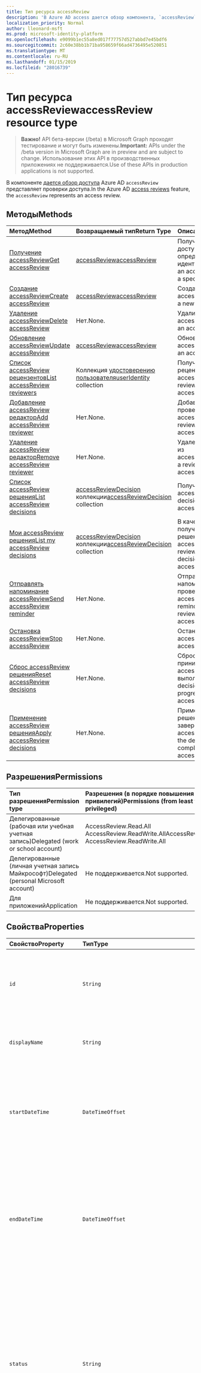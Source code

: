 ```yaml
---
title: Тип ресурса accessReview
description: 'В Azure AD access дается обзор компонента, `accessReview` представляет проверки доступа.  '
localization_priority: Normal
author: lleonard-msft
ms.prod: microsoft-identity-platform
ms.openlocfilehash: e9099b1ec55a8ed017f77757d527abbd7e45bdf6
ms.sourcegitcommit: 2c60e38bb1b71ba958659f66ad4736495e520851
ms.translationtype: MT
ms.contentlocale: ru-RU
ms.lasthandoff: 01/15/2019
ms.locfileid: "28016739"
---
```

# <a name="accessreview-resource-type"></a><span data-ttu-id="87e4d-103">Тип ресурса accessReview</span><span class="sxs-lookup"><span data-stu-id="87e4d-103">accessReview resource type</span></span>

> <span data-ttu-id="87e4d-104">**Важно!** API бета-версии (/beta) в Microsoft Graph проходят тестирование и могут быть изменены.</span><span class="sxs-lookup"><span data-stu-id="87e4d-104">**Important:** APIs under the /beta version in Microsoft Graph are in preview and are subject to change.</span></span> <span data-ttu-id="87e4d-105">Использование этих API в производственных приложениях не поддерживается.</span><span class="sxs-lookup"><span data-stu-id="87e4d-105">Use of these APIs in production applications is not supported.</span></span>

<span data-ttu-id="87e4d-106">В компоненте [дается обзор доступа](accessreviews-root.md) Azure AD `accessReview` представляет проверки доступа.</span><span class="sxs-lookup"><span data-stu-id="87e4d-106">In the Azure AD [access reviews](accessreviews-root.md) feature, the `accessReview` represents an access review.</span></span>  


## <a name="methods"></a><span data-ttu-id="87e4d-107">Методы</span><span class="sxs-lookup"><span data-stu-id="87e4d-107">Methods</span></span>

| <span data-ttu-id="87e4d-108">Метод</span><span class="sxs-lookup"><span data-stu-id="87e4d-108">Method</span></span>           | <span data-ttu-id="87e4d-109">Возвращаемый тип</span><span class="sxs-lookup"><span data-stu-id="87e4d-109">Return Type</span></span>    |<span data-ttu-id="87e4d-110">Описание</span><span class="sxs-lookup"><span data-stu-id="87e4d-110">Description</span></span>|
|:---------------|:--------|:----------|
|[<span data-ttu-id="87e4d-111">Получение accessReview</span><span class="sxs-lookup"><span data-stu-id="87e4d-111">Get accessReview</span></span>](../api/accessreview-get.md) |   [<span data-ttu-id="87e4d-112">accessReview</span><span class="sxs-lookup"><span data-stu-id="87e4d-112">accessReview</span></span>](accessreview.md) |   <span data-ttu-id="87e4d-113">Получите обзор доступа с определенным идентификатором.</span><span class="sxs-lookup"><span data-stu-id="87e4d-113">Get an access review with a specific id.</span></span> |
|[<span data-ttu-id="87e4d-114">Создание accessReview</span><span class="sxs-lookup"><span data-stu-id="87e4d-114">Create accessReview</span></span>](../api/accessreview-create.md) | [<span data-ttu-id="87e4d-115">accessReview</span><span class="sxs-lookup"><span data-stu-id="87e4d-115">accessReview</span></span>](accessreview.md) |   <span data-ttu-id="87e4d-116">Создание нового accessReview.</span><span class="sxs-lookup"><span data-stu-id="87e4d-116">Create a new accessReview.</span></span> |
|[<span data-ttu-id="87e4d-117">Удаление accessReview</span><span class="sxs-lookup"><span data-stu-id="87e4d-117">Delete accessReview</span></span>](../api/accessreview-delete.md) | <span data-ttu-id="87e4d-118">Нет.</span><span class="sxs-lookup"><span data-stu-id="87e4d-118">None.</span></span>   | <span data-ttu-id="87e4d-119">Удалите accessReview.</span><span class="sxs-lookup"><span data-stu-id="87e4d-119">Delete an accessReview.</span></span> |
|[<span data-ttu-id="87e4d-120">Обновление accessReview</span><span class="sxs-lookup"><span data-stu-id="87e4d-120">Update accessReview</span></span>](../api/accessreview-update.md) | [<span data-ttu-id="87e4d-121">accessReview</span><span class="sxs-lookup"><span data-stu-id="87e4d-121">accessReview</span></span>](accessreview.md) | <span data-ttu-id="87e4d-122">Обновление accessReview.</span><span class="sxs-lookup"><span data-stu-id="87e4d-122">Update an accessReview.</span></span> |
|[<span data-ttu-id="87e4d-123">Список accessReview рецензентов</span><span class="sxs-lookup"><span data-stu-id="87e4d-123">List accessReview reviewers</span></span>](../api/accessreview-listreviewers.md) |      <span data-ttu-id="87e4d-124">Коллекция [удостоверению пользователя](useridentity.md)</span><span class="sxs-lookup"><span data-stu-id="87e4d-124">[userIdentity](useridentity.md) collection</span></span>| <span data-ttu-id="87e4d-125">Получите рецензентов accessReview.</span><span class="sxs-lookup"><span data-stu-id="87e4d-125">Get the reviewers of an accessReview.</span></span> |
|[<span data-ttu-id="87e4d-126">Добавление accessReview редактор</span><span class="sxs-lookup"><span data-stu-id="87e4d-126">Add accessReview reviewer</span></span>](../api/accessreview-addreviewer.md) |      <span data-ttu-id="87e4d-127">Нет.</span><span class="sxs-lookup"><span data-stu-id="87e4d-127">None.</span></span>   |   <span data-ttu-id="87e4d-128">Добавьте проверяющий accessReview.</span><span class="sxs-lookup"><span data-stu-id="87e4d-128">Add a reviewer to an accessReview.</span></span> |
|[<span data-ttu-id="87e4d-129">Удаление accessReview редактор</span><span class="sxs-lookup"><span data-stu-id="87e4d-129">Remove accessReview reviewer</span></span>](../api/accessreview-removereviewer.md) | <span data-ttu-id="87e4d-130">Нет.</span><span class="sxs-lookup"><span data-stu-id="87e4d-130">None.</span></span>  |   <span data-ttu-id="87e4d-131">Удаление рецензента из accessReview.</span><span class="sxs-lookup"><span data-stu-id="87e4d-131">Remove a reviewer from an accessReview.</span></span> |
|[<span data-ttu-id="87e4d-132">Список accessReview решения</span><span class="sxs-lookup"><span data-stu-id="87e4d-132">List accessReview decisions</span></span>](../api/accessreview-listdecisions.md) |      <span data-ttu-id="87e4d-133">[accessReviewDecision](accessreviewdecision.md) коллекции</span><span class="sxs-lookup"><span data-stu-id="87e4d-133">[accessReviewDecision](accessreviewdecision.md) collection</span></span>| <span data-ttu-id="87e4d-134">Получите решения accessReview.</span><span class="sxs-lookup"><span data-stu-id="87e4d-134">Get the decisions of an accessReview.</span></span>|
|[<span data-ttu-id="87e4d-135">Мои accessReview решения</span><span class="sxs-lookup"><span data-stu-id="87e4d-135">List my accessReview decisions</span></span>](../api/accessreview-listmydecisions.md) |     <span data-ttu-id="87e4d-136">[accessReviewDecision](accessreviewdecision.md) коллекции</span><span class="sxs-lookup"><span data-stu-id="87e4d-136">[accessReviewDecision](accessreviewdecision.md) collection</span></span>| <span data-ttu-id="87e4d-137">В качестве читателя получите Мои решения accessReview.</span><span class="sxs-lookup"><span data-stu-id="87e4d-137">As a reviewer, get my decisions of an accessReview.</span></span>|
|[<span data-ttu-id="87e4d-138">Отправлять напоминание accessReview</span><span class="sxs-lookup"><span data-stu-id="87e4d-138">Send accessReview reminder</span></span>](../api/accessreview-sendreminder.md) |        <span data-ttu-id="87e4d-139">Нет.</span><span class="sxs-lookup"><span data-stu-id="87e4d-139">None.</span></span>   |   <span data-ttu-id="87e4d-140">Отправьте напоминание, чтобы проверяющие accessReview.</span><span class="sxs-lookup"><span data-stu-id="87e4d-140">Send a reminder to the reviewers of an accessReview.</span></span> |
|[<span data-ttu-id="87e4d-141">Остановка accessReview</span><span class="sxs-lookup"><span data-stu-id="87e4d-141">Stop accessReview</span></span>](../api/accessreview-stop.md) |     <span data-ttu-id="87e4d-142">Нет.</span><span class="sxs-lookup"><span data-stu-id="87e4d-142">None.</span></span>   |   <span data-ttu-id="87e4d-143">Остановите accessReview.</span><span class="sxs-lookup"><span data-stu-id="87e4d-143">Stop an accessReview.</span></span> |
|[<span data-ttu-id="87e4d-144">Сброс accessReview решения</span><span class="sxs-lookup"><span data-stu-id="87e4d-144">Reset accessReview decisions</span></span>](../api/accessreview-reset.md) |     <span data-ttu-id="87e4d-145">Нет.</span><span class="sxs-lookup"><span data-stu-id="87e4d-145">None.</span></span>   |   <span data-ttu-id="87e4d-146">Сброс решения, принимаемые при accessReview в хода выполнения.</span><span class="sxs-lookup"><span data-stu-id="87e4d-146">Reset the decisions in an in-progress accessReview.</span></span>|
|[<span data-ttu-id="87e4d-147">Применение accessReview решения</span><span class="sxs-lookup"><span data-stu-id="87e4d-147">Apply accessReview decisions</span></span>](../api/accessreview-apply.md) |     <span data-ttu-id="87e4d-148">Нет.</span><span class="sxs-lookup"><span data-stu-id="87e4d-148">None.</span></span>   |   <span data-ttu-id="87e4d-149">Применение решения из завершенных accessReview.</span><span class="sxs-lookup"><span data-stu-id="87e4d-149">Apply the decisions from a completed accessReview.</span></span>|

## <a name="permissions"></a><span data-ttu-id="87e4d-150">Разрешения</span><span class="sxs-lookup"><span data-stu-id="87e4d-150">Permissions</span></span>

|<span data-ttu-id="87e4d-151">Тип разрешения</span><span class="sxs-lookup"><span data-stu-id="87e4d-151">Permission type</span></span>                        | <span data-ttu-id="87e4d-152">Разрешения (в порядке повышения привилегий)</span><span class="sxs-lookup"><span data-stu-id="87e4d-152">Permissions (from least to most privileged)</span></span>              |
|:--------------------------------------|:---------------------------------------------------------|
|<span data-ttu-id="87e4d-153">Делегированные (рабочая или учебная учетная запись)</span><span class="sxs-lookup"><span data-stu-id="87e4d-153">Delegated (work or school account)</span></span>     | <span data-ttu-id="87e4d-154">AccessReview.Read.All AccessReview.ReadWrite.All</span><span class="sxs-lookup"><span data-stu-id="87e4d-154">AccessReview.Read.All, AccessReview.ReadWrite.All</span></span> |
|<span data-ttu-id="87e4d-155">Делегированные (личная учетная запись Майкрософт)</span><span class="sxs-lookup"><span data-stu-id="87e4d-155">Delegated (personal Microsoft account)</span></span> | <span data-ttu-id="87e4d-156">Не поддерживается.</span><span class="sxs-lookup"><span data-stu-id="87e4d-156">Not supported.</span></span> |
|<span data-ttu-id="87e4d-157">Для приложений</span><span class="sxs-lookup"><span data-stu-id="87e4d-157">Application</span></span>                            | <span data-ttu-id="87e4d-158">Не поддерживается.</span><span class="sxs-lookup"><span data-stu-id="87e4d-158">Not supported.</span></span> |


## <a name="properties"></a><span data-ttu-id="87e4d-159">Свойства</span><span class="sxs-lookup"><span data-stu-id="87e4d-159">Properties</span></span>
| <span data-ttu-id="87e4d-160">Свойство</span><span class="sxs-lookup"><span data-stu-id="87e4d-160">Property</span></span>     | <span data-ttu-id="87e4d-161">Тип</span><span class="sxs-lookup"><span data-stu-id="87e4d-161">Type</span></span>   |<span data-ttu-id="87e4d-162">Описание</span><span class="sxs-lookup"><span data-stu-id="87e4d-162">Description</span></span>|
|:---------------|:--------|:----------|
| `id`                      |`String`                                                        | <span data-ttu-id="87e4d-163">Функция назначенный уникальный идентификатор проверки доступа.</span><span class="sxs-lookup"><span data-stu-id="87e4d-163">The feature-assigned unique identifier of an access review.</span></span> |
| `displayName`             |`String`                                                        | <span data-ttu-id="87e4d-164">Имя проверки доступа.</span><span class="sxs-lookup"><span data-stu-id="87e4d-164">The access review name.</span></span> <span data-ttu-id="87e4d-165">Требуется при создании.</span><span class="sxs-lookup"><span data-stu-id="87e4d-165">Required on create.</span></span> |
| `startDateTime`           |`DateTimeOffset`                                                | <span data-ttu-id="87e4d-166">Дата и время при планировании проверки быть запуск.</span><span class="sxs-lookup"><span data-stu-id="87e4d-166">The DateTime when the review is scheduled to be start.</span></span>  <span data-ttu-id="87e4d-167">Это может быть даты в будущем.</span><span class="sxs-lookup"><span data-stu-id="87e4d-167">This could be a date in the future.</span></span>  <span data-ttu-id="87e4d-168">Требуется при создании.</span><span class="sxs-lookup"><span data-stu-id="87e4d-168">Required on create.</span></span> |
| `endDateTime`             |`DateTimeOffset`                                                | <span data-ttu-id="87e4d-169">Дата и время после запланированного окончания проверки.</span><span class="sxs-lookup"><span data-stu-id="87e4d-169">The DateTime when the review is scheduled to end.</span></span> <span data-ttu-id="87e4d-170">Это должно быть более поздней, чем дата начала по крайней мере один день.</span><span class="sxs-lookup"><span data-stu-id="87e4d-170">This must be at least one day later than the start date.</span></span>  <span data-ttu-id="87e4d-171">Требуется при создании.</span><span class="sxs-lookup"><span data-stu-id="87e4d-171">Required on create.</span></span> |
| `status`                  |`String`                                                        | <span data-ttu-id="87e4d-172">В этом поле только для чтения указывает состояние accessReview.</span><span class="sxs-lookup"><span data-stu-id="87e4d-172">This read-only field specifies the status of an accessReview.</span></span> <span data-ttu-id="87e4d-173">Следующие типичные состояния `Initializing`, `NotStarted`, `Starting`,`InProgress`, `Completing`, `Completed`, `AutoReviewing`, и `AutoReviewed`.</span><span class="sxs-lookup"><span data-stu-id="87e4d-173">The typical states include `Initializing`, `NotStarted`, `Starting`,`InProgress`, `Completing`, `Completed`, `AutoReviewing`, and `AutoReviewed`.</span></span> |
| `description`             |`String`                                                        | <span data-ttu-id="87e4d-174">Описание, заданное создателем проверки доступа, для отображения рецензентов.</span><span class="sxs-lookup"><span data-stu-id="87e4d-174">The description provided by the access review creator, to show to the reviewers.</span></span> |
| `businessFlowTemplateId`  |`String`                                                        | <span data-ttu-id="87e4d-175">Идентификатор шаблона потока бизнеса.</span><span class="sxs-lookup"><span data-stu-id="87e4d-175">The business flow template identifier.</span></span> <span data-ttu-id="87e4d-176">Требуется при создании.</span><span class="sxs-lookup"><span data-stu-id="87e4d-176">Required on create.</span></span> |
| `reviewerType`            |`String`                                                        | <span data-ttu-id="87e4d-177">Тип отношения рецензент целевой объект, один из `self`, `delegated` или `entityOwners`.</span><span class="sxs-lookup"><span data-stu-id="87e4d-177">The relationship type of reviewer to the target object, one of `self`, `delegated` or `entityOwners`.</span></span> <span data-ttu-id="87e4d-178">Требуется при создании.</span><span class="sxs-lookup"><span data-stu-id="87e4d-178">Required on create.</span></span> | 
| `createdBy`               |[<span data-ttu-id="87e4d-179">удостоверению пользователя</span><span class="sxs-lookup"><span data-stu-id="87e4d-179">userIdentity</span></span>](useridentity.md)                                 | <span data-ttu-id="87e4d-180">Пользователь, создавший этот анализ.</span><span class="sxs-lookup"><span data-stu-id="87e4d-180">The user who created this review.</span></span> |
| `reviewedEntity`          |`microsoft.graph.identity`                                      | <span data-ttu-id="87e4d-181">Объект, для которого дается обзор доступа — это проверка назначения прав доступа.</span><span class="sxs-lookup"><span data-stu-id="87e4d-181">The object for which the access reviews is reviewing the access rights assignments.</span></span> <span data-ttu-id="87e4d-182">Это может быть группы для просмотра участие в группах пользователей в группу или приложения для просмотра назначений пользователей для приложения.</span><span class="sxs-lookup"><span data-stu-id="87e4d-182">This can be the group for the review of memberships of users in a group, or the app for a review of assignments of users to an application.</span></span> <span data-ttu-id="87e4d-183">Требуется при создании.</span><span class="sxs-lookup"><span data-stu-id="87e4d-183">Required on create.</span></span> | 
| `settings`                |`microsoft.graph.accessReviewSettings`             | <span data-ttu-id="87e4d-184">Параметры accessReview, просмотрите ниже определения типа.</span><span class="sxs-lookup"><span data-stu-id="87e4d-184">The settings of an accessReview, see type definition below.</span></span> |



## <a name="relationships"></a><span data-ttu-id="87e4d-185">Связи</span><span class="sxs-lookup"><span data-stu-id="87e4d-185">Relationships</span></span>




| <span data-ttu-id="87e4d-186">Связь</span><span class="sxs-lookup"><span data-stu-id="87e4d-186">Relationship</span></span> | <span data-ttu-id="87e4d-187">Тип</span><span class="sxs-lookup"><span data-stu-id="87e4d-187">Type</span></span>   |<span data-ttu-id="87e4d-188">Описание</span><span class="sxs-lookup"><span data-stu-id="87e4d-188">Description</span></span>|
|:---------------|:--------|:----------|
| `reviewers`               |<span data-ttu-id="87e4d-189">Коллекция [удостоверению пользователя](useridentity.md)</span><span class="sxs-lookup"><span data-stu-id="87e4d-189">[userIdentity](useridentity.md) collection</span></span>                     | <span data-ttu-id="87e4d-190">Коллекция рецензентов на проверку доступа, если reviewerType проверки доступа имеет тип `delegate`.</span><span class="sxs-lookup"><span data-stu-id="87e4d-190">The collection of reviewers for an access review, if access review reviewerType is of type `delegate`.</span></span> |
| `decisions`               |<span data-ttu-id="87e4d-191">[accessReviewDecision](accessreviewdecision.md) коллекции</span><span class="sxs-lookup"><span data-stu-id="87e4d-191">[accessReviewDecision](accessreviewdecision.md) collection</span></span> | <span data-ttu-id="87e4d-192">Коллекция решений для этой проверки доступа.</span><span class="sxs-lookup"><span data-stu-id="87e4d-192">The collection of decisions for this access review.</span></span> |
| `myDecisions`             |<span data-ttu-id="87e4d-193">[accessReviewDecision](accessreviewdecision.md) коллекции</span><span class="sxs-lookup"><span data-stu-id="87e4d-193">[accessReviewDecision](accessreviewdecision.md) collection</span></span> | <span data-ttu-id="87e4d-194">Коллекция решений для вызывающего абонента, если проверяющий вызывающего абонента.</span><span class="sxs-lookup"><span data-stu-id="87e4d-194">The collection of decisions for the caller, if the caller is a reviewer.</span></span> |
| `instances`               |<span data-ttu-id="87e4d-195">[accessReview](accessreview.md) коллекции</span><span class="sxs-lookup"><span data-stu-id="87e4d-195">[accessReview](accessreview.md) collection</span></span>         | <span data-ttu-id="87e4d-196">Коллекции обзоры доступа экземпляров прошлом, настоящее и будущее, если этот объект является повторяющейся проверки доступа.</span><span class="sxs-lookup"><span data-stu-id="87e4d-196">The collection of access reviews instances past, present and future, if this object is a recurring access review.</span></span> |

<span data-ttu-id="87e4d-197">Ли эти связи для объекта, зависит от того, является ли объект review однократного доступа, серии повторяющихся проверки доступа или экземпляр повторяющейся проверки доступа.</span><span class="sxs-lookup"><span data-stu-id="87e4d-197">Whether these relationships are present on an object, depends upon whether the object is a one-time access review, the series of a recurring access review, or an instance of a recurring access review.</span></span>

| <span data-ttu-id="87e4d-198">Сценарий</span><span class="sxs-lookup"><span data-stu-id="87e4d-198">Scenario</span></span> | <span data-ttu-id="87e4d-199">Имеет рецензентов?</span><span class="sxs-lookup"><span data-stu-id="87e4d-199">Has reviewers?</span></span> | <span data-ttu-id="87e4d-200">Имеет решения и myDecisions?</span><span class="sxs-lookup"><span data-stu-id="87e4d-200">Has decisions and myDecisions?</span></span> | <span data-ttu-id="87e4d-201">Имеет экземпляры?</span><span class="sxs-lookup"><span data-stu-id="87e4d-201">Has instances?</span></span> |
|:---------|:---------------|:---------------|:---------------|
|<span data-ttu-id="87e4d-202">Обзор однократного доступа</span><span class="sxs-lookup"><span data-stu-id="87e4d-202">One-time access review</span></span>|<span data-ttu-id="87e4d-203">Да</span><span class="sxs-lookup"><span data-stu-id="87e4d-203">Yes</span></span> | <span data-ttu-id="87e4d-204">Да, после запуска</span><span class="sxs-lookup"><span data-stu-id="87e4d-204">Yes, once started</span></span> | <span data-ttu-id="87e4d-205">Нет</span><span class="sxs-lookup"><span data-stu-id="87e4d-205">No</span></span> |
| <span data-ttu-id="87e4d-206">Повторяющееся проверки доступа</span><span class="sxs-lookup"><span data-stu-id="87e4d-206">Recurring access review</span></span> | <span data-ttu-id="87e4d-207">Да</span><span class="sxs-lookup"><span data-stu-id="87e4d-207">Yes</span></span> | <span data-ttu-id="87e4d-208">Нет</span><span class="sxs-lookup"><span data-stu-id="87e4d-208">No</span></span> | <span data-ttu-id="87e4d-209">Да</span><span class="sxs-lookup"><span data-stu-id="87e4d-209">Yes</span></span> |
| <span data-ttu-id="87e4d-210">Экземпляр повторяющейся проверки доступа</span><span class="sxs-lookup"><span data-stu-id="87e4d-210">Instance of a recurring access review</span></span> | <span data-ttu-id="87e4d-211">Да</span><span class="sxs-lookup"><span data-stu-id="87e4d-211">Yes</span></span> | <span data-ttu-id="87e4d-212">Да, после запуска</span><span class="sxs-lookup"><span data-stu-id="87e4d-212">Yes, once started</span></span> | <span data-ttu-id="87e4d-213">Нет</span><span class="sxs-lookup"><span data-stu-id="87e4d-213">No</span></span> |

## <a name="json-representation"></a><span data-ttu-id="87e4d-214">Представление JSON</span><span class="sxs-lookup"><span data-stu-id="87e4d-214">JSON representation</span></span>

<span data-ttu-id="87e4d-215">Ниже представлено описание ресурса в формате JSON.</span><span class="sxs-lookup"><span data-stu-id="87e4d-215">Here is a JSON representation of the resource.</span></span>

<!-- {
  "blockType": "resource",
  "optionalProperties": [

  ],
  "@odata.type": "microsoft.graph.accessReview"
}-->

```json
{
 "id": "string (identifier)",
 "displayName": "string",
 "startDateTime": "string (timestamp)",
 "endDateTime": "string (timestamp)",
 "status": "string",
 "description": "string",
 "businessFlowTemplateId": "string (identifier)",
 "reviewerType": "string",
 "createdBy": "microsoft.graph.userIdentity",
 "reviewedEntity": "microsoft.graph.identity",
 "settings": "microsoft.graph.accessReviewSettings",
 "reviewers": "Collection(microsoft.graph.userIdentity)"
}

```

## <a name="the-accessreviewsettings-type"></a><span data-ttu-id="87e4d-216">Тип accessReviewSettings</span><span class="sxs-lookup"><span data-stu-id="87e4d-216">The accessReviewSettings type</span></span>

<span data-ttu-id="87e4d-217">`accessReviewSettings` Предоставляет дополнительные параметры при создании проверки доступа для управления поведением компонента при запуске проверки доступа.</span><span class="sxs-lookup"><span data-stu-id="87e4d-217">The `accessReviewSettings` provides additional settings when creating an access review, to control the feature behavior when starting an access review.</span></span>  <span data-ttu-id="87e4d-218">Этот тип имеет следующие свойства:</span><span class="sxs-lookup"><span data-stu-id="87e4d-218">This type has the following properties:</span></span> 

| <span data-ttu-id="87e4d-219">Свойство</span><span class="sxs-lookup"><span data-stu-id="87e4d-219">Property</span></span>                     | <span data-ttu-id="87e4d-220">Тип</span><span class="sxs-lookup"><span data-stu-id="87e4d-220">Type</span></span>                      | <span data-ttu-id="87e4d-221">Описание</span><span class="sxs-lookup"><span data-stu-id="87e4d-221">Description</span></span> |
| :--------------------------- | :------------------------ | :---------- |
| `mailNotificationsEnabled`|`Boolean`                | <span data-ttu-id="87e4d-222">Флаг, указывающий, включена ли отправке почты рецензентов и просмотр создателя.</span><span class="sxs-lookup"><span data-stu-id="87e4d-222">Flag to indicate whether sending mails to reviewers and the review creator is enabled.</span></span>                |
| `remindersEnabled`|`Boolean`       | <span data-ttu-id="87e4d-223">Флаг, указывающий, включены ли отправка по электронной почте напоминания для рецензентов.</span><span class="sxs-lookup"><span data-stu-id="87e4d-223">Flag to indicate whether sending reminder emails to reviewers are enabled.</span></span>       |
| `justificationRequiredOnApproval`|`Boolean` | <span data-ttu-id="87e4d-224">Флаг, указывающий, требуются ли рецензентов для предоставления обоснование при проверке доступа.</span><span class="sxs-lookup"><span data-stu-id="87e4d-224">Flag to indicate whether reviewers are required to provide a justification when reviewing access.</span></span>|
| `activityDurationInDays`|`Int64` | <span data-ttu-id="87e4d-225">Количество дней действия пользователя для отображения рецензентов.</span><span class="sxs-lookup"><span data-stu-id="87e4d-225">The number of days of user activities to show to reviewers.</span></span> |
| `autoReviewEnabled`|`Boolean` | <span data-ttu-id="87e4d-226">Флаг, указывающий ли компонент следует устанавливать решения, если проверяющий одно, для использования с auto-apply, не предоставил включена.</span><span class="sxs-lookup"><span data-stu-id="87e4d-226">Flag to indicate whether the feature should set a decision if the reviewer did not supply one, for use with auto-apply, is enabled.</span></span> |
| `autoReviewSettings`|`microsoft.graph.autoReviewSettings` | <span data-ttu-id="87e4d-227">Подробные параметры для настроек проверки решение, для использования с auto-apply, описанные ниже, в функцию.</span><span class="sxs-lookup"><span data-stu-id="87e4d-227">Detailed settings for how the feature should set the review decision, for use with auto-apply, described below.</span></span> |
| `recurrenceSettings`|`microsoft.graph.accessReviewRecurrenceSettings` | <span data-ttu-id="87e4d-228">Подробные параметры для повторения, описанные ниже.</span><span class="sxs-lookup"><span data-stu-id="87e4d-228">Detailed settings for recurrence, described below.</span></span> |
| `autoApplyReviewResultsEnabled`|`Boolean` | <span data-ttu-id="87e4d-229">Флаг, указывающий ли автоматически назначаемой включена возможность, чтобы автоматически изменить целевой объект доступа ресурс.</span><span class="sxs-lookup"><span data-stu-id="87e4d-229">Flag to indicate whether auto-apply capability, to automatically change the target object access resource, is enabled.</span></span>  <span data-ttu-id="87e4d-230">Если не включен, пользователь должен по завершении проверки применить проверки доступа.</span><span class="sxs-lookup"><span data-stu-id="87e4d-230">If not enabled, a user must, after the review completes, apply the access review.</span></span> |
| `accessRecommendationsEnabled`|`Boolean` | <span data-ttu-id="87e4d-231">Флаг, указывающий, включено ли отображение рекомендаций рецензентов.</span><span class="sxs-lookup"><span data-stu-id="87e4d-231">Flag to indicate whether showing recommendations to reviewers is enabled.</span></span> |



## <a name="the-autoreviewsettings-type"></a><span data-ttu-id="87e4d-232">Тип autoReviewSettings</span><span class="sxs-lookup"><span data-stu-id="87e4d-232">The autoReviewSettings type</span></span>

<span data-ttu-id="87e4d-233">`autoReviewSettings` Встроенного в параметры проверки доступа, а также определяет поведение функции при завершении проверки доступа.</span><span class="sxs-lookup"><span data-stu-id="87e4d-233">The `autoReviewSettings` is embedded within the access review settings, and specifies the behavior for the feature when an access review completes.</span></span>  <span data-ttu-id="87e4d-234">Тип имеет одно свойство `notReviewedResult`.</span><span class="sxs-lookup"><span data-stu-id="87e4d-234">The type has one property, `notReviewedResult`.</span></span>

| <span data-ttu-id="87e4d-235">Свойство</span><span class="sxs-lookup"><span data-stu-id="87e4d-235">Property</span></span>                     | <span data-ttu-id="87e4d-236">Тип</span><span class="sxs-lookup"><span data-stu-id="87e4d-236">Type</span></span>     | <span data-ttu-id="87e4d-237">Описание</span><span class="sxs-lookup"><span data-stu-id="87e4d-237">Description</span></span>                          |
| :--------------------------- | :------  | :----------                          |
| `notReviewedResult`          |`String`  | <span data-ttu-id="87e4d-238">Должно иметь один из типов `Approve`, `Deny` или `Recommendation`.</span><span class="sxs-lookup"><span data-stu-id="87e4d-238">Must be one of `Approve`, `Deny`, or `Recommendation`.</span></span> |


## <a name="the-accessreviewrecurrencesettings-type"></a><span data-ttu-id="87e4d-239">Тип accessReviewRecurrenceSettings</span><span class="sxs-lookup"><span data-stu-id="87e4d-239">The accessReviewRecurrenceSettings type</span></span>

<span data-ttu-id="87e4d-240">`accessReviewRecurrenceSettings` Встроенного в параметры проверки доступа и указывает, что проверка доступа повторяется через регулярные интервалы времени.</span><span class="sxs-lookup"><span data-stu-id="87e4d-240">The `accessReviewRecurrenceSettings` is embedded within the access review settings, and specifies that the access review recurs at regular intervals.</span></span>  <span data-ttu-id="87e4d-241">Этот тип имеет следующие свойства:</span><span class="sxs-lookup"><span data-stu-id="87e4d-241">This type has the following properties:</span></span>

| <span data-ttu-id="87e4d-242">Свойство</span><span class="sxs-lookup"><span data-stu-id="87e4d-242">Property</span></span>                     | <span data-ttu-id="87e4d-243">Тип</span><span class="sxs-lookup"><span data-stu-id="87e4d-243">Type</span></span>                                                                                                          | <span data-ttu-id="87e4d-244">Описание</span><span class="sxs-lookup"><span data-stu-id="87e4d-244">Description</span></span> |
| :--------------------------- | :------------------------------------------------------------------------------------------------------------ | :---------- |
| `recurrenceType`|`String`    | <span data-ttu-id="87e4d-245">Интервал повторения, который должен быть один из `onetime`, `weekly`, `monthly`, `quarterly`, или `annual`.</span><span class="sxs-lookup"><span data-stu-id="87e4d-245">The recurrence interval, which must be one of `onetime`, `weekly`, `monthly`, `quarterly`, or `annual`.</span></span>                                                                   |
| `recurrenceEndType`|`String` | <span data-ttu-id="87e4d-246">Как повторения завершается.</span><span class="sxs-lookup"><span data-stu-id="87e4d-246">How the recurrence ends.</span></span> <span data-ttu-id="87e4d-247">Если это `Never`, нет нет явных конца серии повторения.</span><span class="sxs-lookup"><span data-stu-id="87e4d-247">If it is `Never`, then there is no explicit end of the recurrence series.</span></span> <span data-ttu-id="87e4d-248">Если это `endBy`, затем повторения заканчивается в определенной даты.</span><span class="sxs-lookup"><span data-stu-id="87e4d-248">If it is `endBy`, then the recurrence ends at a certain date.</span></span> <span data-ttu-id="87e4d-249">Если это `occurrences`, затем серии заканчивается после `recurrentCount` выполнить экземпляры анализа.</span><span class="sxs-lookup"><span data-stu-id="87e4d-249">If it is `occurrences`, then the series ends after `recurrentCount` instances of the review have completed.</span></span> |
| `durationInDays`|`Int32`     | <span data-ttu-id="87e4d-250">Продолжительность в днях для повторения.</span><span class="sxs-lookup"><span data-stu-id="87e4d-250">The duration in days for recurrence.</span></span>                                                                              |
| `recurrenceCount`|`Int32`    | <span data-ttu-id="87e4d-251">Число повторов, если значение `recurrenceEndType` — это `occurrences`, или в противном случае — 0.</span><span class="sxs-lookup"><span data-stu-id="87e4d-251">The count of recurrences, if the value of `recurrenceEndType` is `occurrences`, or 0 otherwise.</span></span>                                                        |



<!-- {
  "type": "#page.annotation",
  "description": "accessReview resource",
  "keywords": "",
  "section": "documentation",
  "tocPath": ""
}-->
